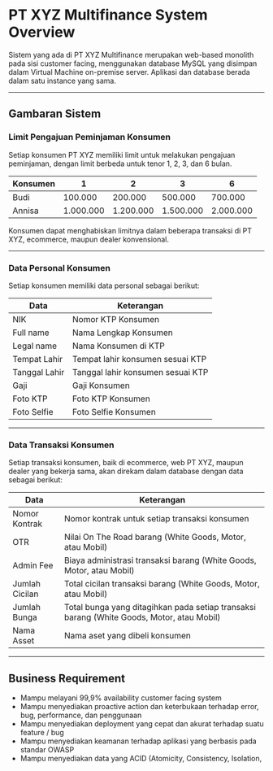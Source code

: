 # PT XYZ Multifinance System Overview

Sistem yang ada di PT XYZ Multifinance merupakan web-based monolith pada sisi customer facing, menggunakan database MySQL yang disimpan dalam Virtual Machine on-premise server. Aplikasi dan database berada dalam satu instance yang sama.

---

## Gambaran Sistem

### Limit Pengajuan Peminjaman Konsumen

Setiap konsumen PT XYZ memiliki limit untuk melakukan pengajuan peminjaman, dengan limit berbeda untuk tenor 1, 2, 3, dan 6 bulan.

| Konsumen | 1         | 2         | 3         | 6         |
|----------|-----------|-----------|-----------|-----------|
| Budi     | 100.000   | 200.000   | 500.000   | 700.000   |
| Annisa   | 1.000.000 | 1.200.000 | 1.500.000 | 2.000.000 |

Konsumen dapat menghabiskan limitnya dalam beberapa transaksi di PT XYZ, ecommerce, maupun dealer konvensional.

---

### Data Personal Konsumen

Setiap konsumen memiliki data personal sebagai berikut:

| Data           | Keterangan                                 |
|----------------|--------------------------------------------|
| NIK            | Nomor KTP Konsumen                         |
| Full name      | Nama Lengkap Konsumen                      |
| Legal name     | Nama Konsumen di KTP                       |
| Tempat Lahir   | Tempat lahir konsumen sesuai KTP           |
| Tanggal Lahir  | Tanggal lahir konsumen sesuai KTP          |
| Gaji           | Gaji Konsumen                              |
| Foto KTP       | Foto KTP Konsumen                          |
| Foto Selfie    | Foto Selfie Konsumen                       |

---

### Data Transaksi Konsumen

Setiap transaksi konsumen, baik di ecommerce, web PT XYZ, maupun dealer yang bekerja sama, akan direkam dalam database dengan data sebagai berikut:

| Data            | Keterangan                                                                                   |
|-----------------|---------------------------------------------------------------------------------------------|
| Nomor Kontrak   | Nomor kontrak untuk setiap transaksi konsumen                                               |
| OTR             | Nilai On The Road barang (White Goods, Motor, atau Mobil)                                   |
| Admin Fee       | Biaya administrasi transaksi barang (White Goods, Motor, atau Mobil)                        |
| Jumlah Cicilan  | Total cicilan transaksi barang (White Goods, Motor, atau Mobil)                             |
| Jumlah Bunga    | Total bunga yang ditagihkan pada setiap transaksi barang (White Goods, Motor, atau Mobil)   |
| Nama Asset      | Nama aset yang dibeli konsumen                                                              |

---

## Business Requirement

- Mampu melayani 99,9% availability customer facing system
- Mampu menyediakan proactive action dan keterbukaan terhadap error, bug, performance, dan penggunaan
- Mampu menyediakan deployment yang cepat dan akurat terhadap suatu feature / bug
- Mampu menyediakan keamanan terhadap aplikasi yang berbasis pada standar OWASP
- Mampu menyediakan data yang ACID (Atomicity, Consistency, Isolation,